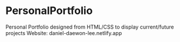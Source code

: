 # PersonalPortfolio
Personal Portfolio designed from HTML/CSS to display current/future projects
Website: daniel-daewon-lee.netlify.app
